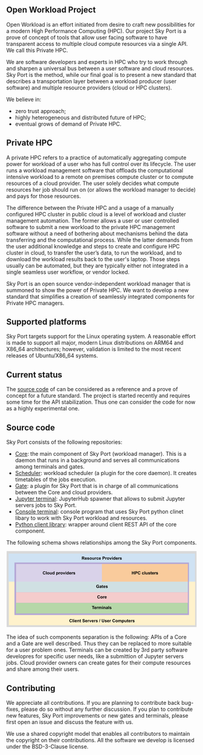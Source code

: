## Open Workload Project

Open Workload is an effort initiated from desire to craft new possibilities for a modern High Performance Computing (HPC). Our project Sky Port is a prove of concept of tools that allow user facing software to have transparent access to multiple cloud compute resources via a single API. We call this Private HPC.

We are software developers and experts in HPC who try to work through and sharpen a universal bus between a user software and cloud resources. Sky Port is the method, while our final goal is to present a new standard that describes a transportation layer between a workload producer (user software) and multiple resource providers (cloud or HPC clusters).

We believe in:
* zero trust approach;
* highly heterogeneous and distributed future of HPC;
* eventual grows of demand of Private HPC.

## Private HPC

A private HPC refers to a practice of automatically aggregating compute power for workload of a user who has full control over its lifecycle. The user runs a workload management software that offloads the computational intensive workload to a remote on premises compute cluster or to compute resources of a cloud provider. The user solely decides what compute resources her job should run on (or allows the workload manager to decide) and pays for those resources. 

The difference between the Private HPC and a usage of a manually configured HPC cluster in public cloud is a level of workload and cluster management automation. The former allows a user or user controlled software to submit a new workload to the private HPC management software without a need of bothering about mechanisms behind the data transferring and the computational process. While the latter demands from the user additional knowledge and steps to create and configure HPC cluster in cloud, to transfer the user’s data, to run the workload, and to download the workload results back to the user's laptop. Those steps usually can be automated, but they are typically either not integrated in a single seamless user workflow, or vendor locked. 

Sky Port is an open source vendor-independent workload manager that is summoned to show the power of Private HPC. We want to develop a new standard that simplifies a creation of seamlessly integrated components for Private HPC managers.

## Supported platforms

Sky Port targets support for the Linux operating system. A reasonable effort is made to support all major, modern Linux distributions on ARM64 and X86_64 architectures; however, validation is limited to the most recent releases of Ubuntu/X86_64 systems.

## Current status

The [source code](https://github.com/openworkload) of can be considered as a reference and a prove of concept for a future standard. The project is started recently and requires some time for the API stabilization. Thus one can consider the code for now as a highly experimental one.

## Source code

Sky Port consists of the following repositories:
* [Core](https://github.com/openworkload/swm-core): the main component of Sky Port (workload manager). This is a daemon that runs in a background and serves all communications among terminals and gates.
* [Scheduler](https://github.com/openworkload/swm-sched): workload scheduler (a plugin for the core daemon). It creates timetables of the jobs execution.
* [Gate](https://github.com/openworkload/swm-cloud-gate): a plugin for Sky Port that is in charge of all communications between the Core and cloud providers.
* [Jupyter terminal](https://github.com/openworkload/swm-jupyter-term): JupyterHub spawner that allows to submit Jupyter servers jobs to Sky Port. 
* [Console terminal](https://github.com/openworkload/swm-console-term): console program that uses Sky Port python clinet libary to work with Sky Port workload and resources.
* [Python client library](https://github.com/openworkload/swm-python-client): wrapper around client REST API of the core component.

The following schema shows relationships among the Sky Port components.

![schema](./images/skyport_schema.png)

The idea of such components separation is the following: APIs of a Core and a Gate are well described. Thus they can be replaced to more suitable for a user problem ones. Terminals can be created by 3rd party software developres for specific user needs, like a submittion of Jupyter servers jobs. Cloud provider owners can create gates for their compute resources and share among their users.

## Contributing

We appreciate all contributions. If you are planning to contribute back bug-fixes, please do so without any further discussion. If you plan to contribute new features, Sky Port improvements or new gates and terminals, please first open an issue and discuss the feature with us.

We use a shared copyright model that enables all contributors to maintain the copyright on their contributions. All the software we develop is licensed under the BSD-3-Clause license.
